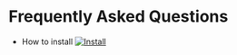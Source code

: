 # Frequently Asked Questions
* How to install [![Install](http://img.youtube.com/vi/qFdtD9AxQUM/0.jpg)](http://www.youtube.com/watch?v=qFdtD9AxQUM)
